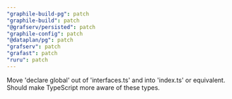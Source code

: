 ```yaml
---
"graphile-build-pg": patch
"graphile-build": patch
"@grafserv/persisted": patch
"graphile-config": patch
"@dataplan/pg": patch
"grafserv": patch
"grafast": patch
"ruru": patch
---
```


Move 'declare global' out of 'interfaces.ts' and into 'index.ts' or equivalent.
Should make TypeScript more aware of these types.
